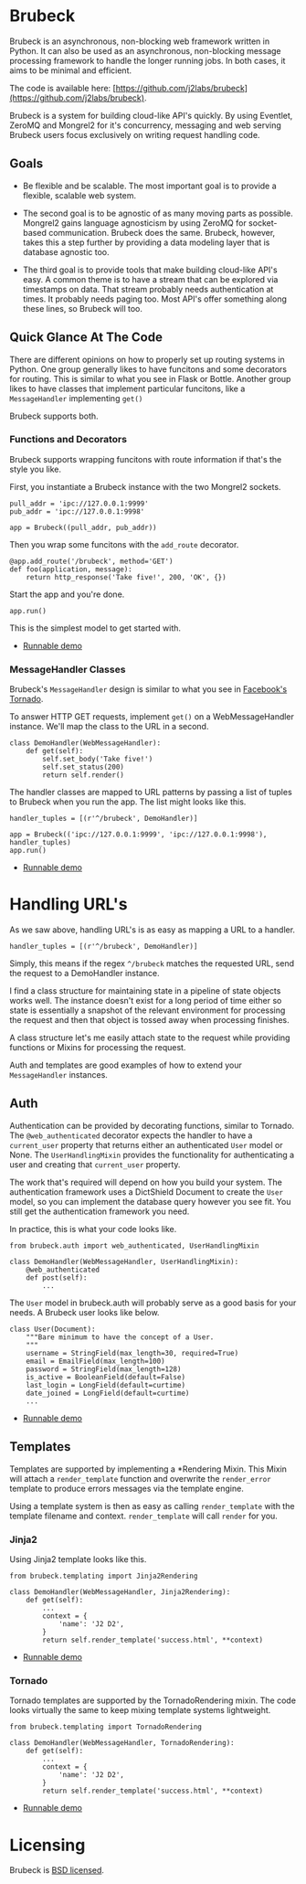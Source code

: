 # Brubeck

Brubeck is an asynchronous, non-blocking web framework written in Python. It can also be used as an asynchronous, non-blocking message processing framework to handle the longer running jobs. In both cases, it aims to be minimal and efficient.

The code is available here: [https://github.com/j2labs/brubeck](https://github.com/j2labs/brubeck).

Brubeck is a system for building cloud-like API's quickly. By using Eventlet, ZeroMQ and Mongrel2 for it's concurrency, messaging and web serving Brubeck users focus exclusively on writing request handling code.


## Goals

* Be flexible and be scalable. The most important goal is to provide a flexible, scalable web system.

* The second goal is to be agnostic of as many moving parts as possible. Mongrel2 gains language agnosticism by using ZeroMQ for socket-based communication. Brubeck does the same. Brubeck, however, takes this a step further by providing a data modeling layer that is database agnostic too.

* The third goal is to provide tools that make building cloud-like API's easy. A common theme is to have a stream that can be explored via timestamps on data. That stream probably needs authentication at times. It probably needs paging too. Most API's offer something along these lines, so Brubeck will too.


## Quick Glance At The Code

There are different opinions on how to properly set up routing systems in Python. One group generally likes to have funcitons and some decorators for routing. This is similar to what you see in Flask or Bottle. Another group likes to have classes that implement particular funcitons, like a `MessageHandler` implementing `get()`

Brubeck supports both.

### Functions and Decorators

Brubeck supports wrapping funcitons with route information if that's the style you like. 

First, you instantiate a Brubeck instance with the two Mongrel2 sockets.

    pull_addr = 'ipc://127.0.0.1:9999'
    pub_addr = 'ipc://127.0.0.1:9998'

    app = Brubeck((pull_addr, pub_addr))

Then you wrap some funcitons with the `add_route` decorator.

    @app.add_route('/brubeck', method='GET')
    def foo(application, message):
        return http_response('Take five!', 200, 'OK', {})

Start the app and you're done.

    app.run()

This is the simplest model to get started with. 

* [Runnable demo](https://github.com/j2labs/brubeck/blob/master/demos/demo_noclasses.py)

### MessageHandler Classes

Brubeck's `MessageHandler` design is similar to what you see in [Facebook's Tornado](https://github.com/facebook/tornado). 

To answer HTTP GET requests, implement `get()` on a WebMessageHandler instance. We'll map the class to the URL in a second.

    class DemoHandler(WebMessageHandler):
        def get(self):
            self.set_body('Take five!')
            self.set_status(200)
            return self.render()

The handler classes are mapped to URL patterns by passing a list of tuples to Brubeck when you run the app. The list might looks like this.

    handler_tuples = [(r'^/brubeck', DemoHandler)]

    app = Brubeck(('ipc://127.0.0.1:9999', 'ipc://127.0.0.1:9998'), handler_tuples)
    app.run()

* [Runnable demo](https://github.com/j2labs/brubeck/blob/master/demos/demo_minimal.py)

# Handling URL's

As we saw above, handling URL's is as easy as mapping a URL to a handler.

    handler_tuples = [(r'^/brubeck', DemoHandler)]

Simply, this means if the regex `^/brubeck` matches the requested URL, send the request to a DemoHandler instance.

I find a class structure for maintaining state in a pipeline of state objects works well. The instance doesn't exist for a long period of time either so state is essentially a snapshot of the relevant environment for processing the request and then that object is tossed away when processing finishes.

A class structure let's me easily attach state to the request while providing functions or Mixins for processing the request.

Auth and templates are good examples of how to extend your `MessageHandler` instances.

## Auth

Authentication can be provided by decorating functions, similar to Tornado. The `@web_authenticated` decorator expects the handler to have a `current_user` property that returns either an authenticated `User` model or None. The `UserHandlingMixin` provides the functionality for authenticating a user and creating that `current_user` property.

The work that's required will depend on how you build your system. The authentication framework uses a DictShield Document to create the `User` model, so you can implement the database query however you see fit. You still get the authentication framework you need.

In practice, this is what your code looks like.

    from brubeck.auth import web_authenticated, UserHandlingMixin

    class DemoHandler(WebMessageHandler, UserHandlingMixin):
        @web_authenticated
        def post(self):
            ...

The `User` model in brubeck.auth will probably serve as a good basis for your needs. A Brubeck user looks like below.

    class User(Document):
        """Bare minimum to have the concept of a User.
        """
        username = StringField(max_length=30, required=True)
        email = EmailField(max_length=100)
        password = StringField(max_length=128)
        is_active = BooleanField(default=False)
        last_login = LongField(default=curtime)
        date_joined = LongField(default=curtime)
        ...

* [Runnable demo](https://github.com/j2labs/brubeck/blob/master/demos/demo_auth.py)

## Templates

Templates are supported by implementing a *Rendering Mixin. This Mixin will attach a `render_template` function and overwrite the `render_error` template to produce errors messages via the template engine.

Using a template system is then as easy as calling `render_template` with the template filename and context. `render_template` will call `render` for you.

### Jinja2

Using Jinja2 template looks like this.

    from brubeck.templating import Jinja2Rendering
    
    class DemoHandler(WebMessageHandler, Jinja2Rendering):
        def get(self):
            ...
            context = {
                'name': 'J2 D2',
            }
            return self.render_template('success.html', **context)

* [Runnable demo](https://github.com/j2labs/brubeck/blob/master/demos/demo_jinja2.py)

### Tornado

Tornado templates are supported by the TornadoRendering mixin. The code looks virtually the same to keep mixing template systems lightweight.

    from brubeck.templating import TornadoRendering
    
    class DemoHandler(WebMessageHandler, TornadoRendering):
        def get(self):
            ...
            context = {
                'name': 'J2 D2',
            }
            return self.render_template('success.html', **context)

* [Runnable demo](https://github.com/j2labs/brubeck/blob/master/demos/demo_tornado.py)

# Licensing

Brubeck is [BSD licensed](http://en.wikipedia.org/wiki/BSD_licenses).
